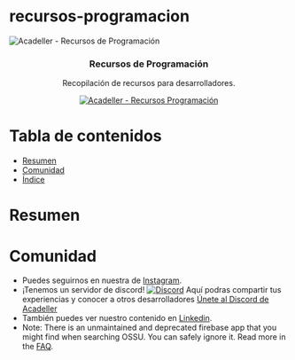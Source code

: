 # recursos-programacion

![Acadeller - Recursos de Programación](http://i.imgur.com/5fhhRTw.png)

<h3 align="center">Recursos de Programación</h3>
<p align="center">
  Recopilación de recursos para desarrolladores.
</p>
<p align="center">
  <a href="https://github.com/ossu/computer-science">
	<img alt="Acadeller - Recursos Programación" src="https://img.shields.io/badge/Acadeller-recursos--programaci%C3%B3n-yellow.svg">
  </a>
</p>

# Tabla de contenidos

- [Resumen](#resumen)
- [Comunidad](#comunidad)
- [Índice](#indice)

# Resumen

# Comunidad

- Puedes seguirnos en nuestra de [Instagram](https://www.instagram.com/acadeller/).
- ¡Tenemos un servidor de discord! [![Discord](https://img.shields.io/discord/744385009028431943.svg?label=&logo=discord&logoColor=ffffff&color=7389D8&labelColor=6A7EC2)](https://discord.com/invite/9vvcTTC) Aquí podras compartir tus experiencias y conocer a otros desarrolladores [Únete al Discord de Acadeller](https://discord.gg/wuytwK5s9h)
- También puedes ver nuestro contenido en [Linkedin](https://www.linkedin.com/company/68485158).
- Note: There is an unmaintained and deprecated firebase app that you might find when searching OSSU. You can safely ignore it. Read more in the [FAQ](./FAQ.md#why-is-the-firebase-ossu-app-different-or-broken).
